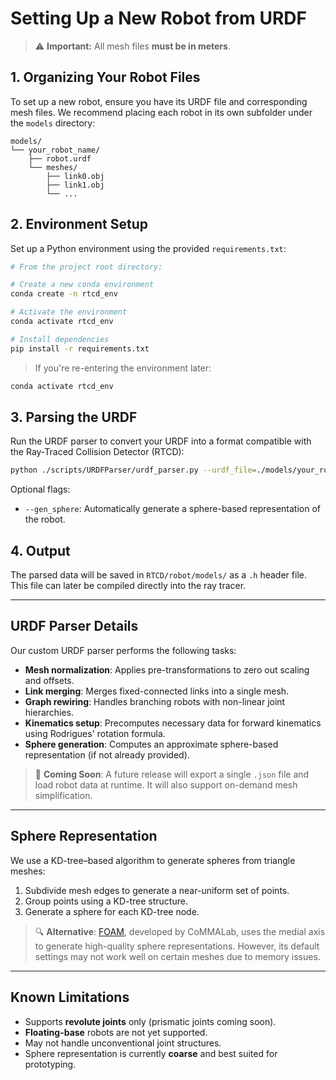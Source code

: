 # Setting Up a New Robot from URDF

> ⚠️ **Important:** All mesh files **must be in meters**.

## 1. Organizing Your Robot Files

To set up a new robot, ensure you have its URDF file and corresponding mesh files. We recommend placing each robot in its own subfolder under the `models` directory:

```
models/
└── your_robot_name/
    ├── robot.urdf
    └── meshes/
        ├── link0.obj
        ├── link1.obj
        └── ...
```

## 2. Environment Setup

Set up a Python environment using the provided `requirements.txt`:

```bash
# From the project root directory:

# Create a new conda environment
conda create -n rtcd_env

# Activate the environment
conda activate rtcd_env

# Install dependencies
pip install -r requirements.txt
```

> If you're re-entering the environment later:
```bash
conda activate rtcd_env
```

## 3. Parsing the URDF

Run the URDF parser to convert your URDF into a format compatible with the Ray-Traced Collision Detector (RTCD):

```bash
python ./scripts/URDFParser/urdf_parser.py --urdf_file=./models/your_robot_name/robot.urdf
```

Optional flags:
- `--gen_sphere`: Automatically generate a sphere-based representation of the robot.

## 4. Output

The parsed data will be saved in `RTCD/robot/models/` as a `.h` header file. This file can later be compiled directly into the ray tracer.

---

## URDF Parser Details

Our custom URDF parser performs the following tasks:

- **Mesh normalization**: Applies pre-transformations to zero out scaling and offsets.
- **Link merging**: Merges fixed-connected links into a single mesh.
- **Graph rewiring**: Handles branching robots with non-linear joint hierarchies.
- **Kinematics setup**: Precomputes necessary data for forward kinematics using Rodrigues' rotation formula.
- **Sphere generation**: Computes an approximate sphere-based representation (if not already provided).

> 🔧 **Coming Soon**: A future release will export a single `.json` file and load robot data at runtime. It will also support on-demand mesh simplification.

---

## Sphere Representation

We use a KD-tree–based algorithm to generate spheres from triangle meshes:

1. Subdivide mesh edges to generate a near-uniform set of points.
2. Group points using a KD-tree structure.
3. Generate a sphere for each KD-tree node.

> 🔍 **Alternative**: [FOAM](https://github.com/CoMMALab/foam), developed by CoMMALab, uses the medial axis to generate high-quality sphere representations. However, its default settings may not work well on certain meshes due to memory issues.

---

## Known Limitations

- Supports **revolute joints** only (prismatic joints coming soon).
- **Floating-base** robots are not yet supported.
- May not handle unconventional joint structures.
- Sphere representation is currently **coarse** and best suited for prototyping.
